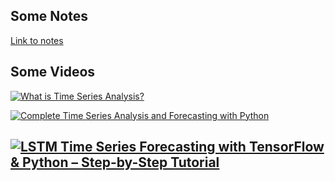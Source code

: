 ## Some Notes

[Link to notes](https://www.notion.so/Understanding-LSTM-240c3e3374c680f2a692c3582ee0a566?source=copy_link)

## Some Videos

[![What is Time Series Analysis?](https://img.youtube.com/vi/GE3JOFwTWVM/default.jpg)](https://youtu.be/nTQUwghvy5Q)

[![Complete Time Series Analysis and Forecasting with Python](https://img.youtube.com/vi/eKiXtGzEjos/default.jpg)](https://youtu.be/GE3JOFwTWVM)

## [![LSTM Time Series Forecasting with TensorFlow & Python – Step-by-Step Tutorial](https://img.youtube.com/vi/94PlBzgeq90/default.jpg)](https://youtu.be/nTQUwghvy5Q)
